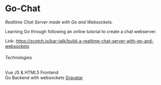 # Go-Chat
*Realtime Chat Server made with Go and Websockets.*

Learning Go through following an online tutorial to create a chat webserver.

Link: https://scotch.io/bar-talk/build-a-realtime-chat-server-with-go-and-websockets

###### Technologies
Vue JS & HTML5 Frontend  
Go Backend with websockets
[Gravatar](https://en.gravatar.com/)
